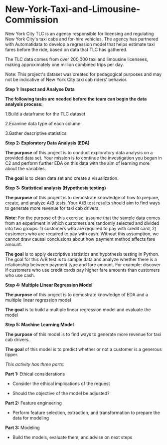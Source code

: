 # New-York-Taxi-and-Limousine-Commission

New York City TLC is an agency responsible for licensing and regulating New York City's taxi cabs and for-hire vehicles. The agency has partnered with Automatidata to develop a regression model that helps estimate taxi fares before the ride, based on data that TLC has gathered. 

The TLC data comes from over 200,000 taxi and limousine licensees, making approximately one million combined trips per day. 

Note: This project's dataset was created for pedagogical purposes and may not be indicative of New York City taxi cab riders' behavior.


**Step 1: Inspect and Analyse Data**

**The following tasks are needed before the team can begin the data analysis process:**

1.Build a dataframe for the TLC dataset

2.Examine data type of each column

3.Gather descriptive statistics


**Step 2: Exploratory Data Analysis (EDA)**

**The purpose** of this project is to conduct exploratory data analysis on a provided data set. Your mission is to continue the investigation you began in C2 and perform further EDA on this data with the aim of learning more about the variables. 
  
**The goal** is to clean data set and create a visualization.


**Step 3: Statistical analysis (Hypothesis testing)**

**The purpose** of this project is to demostrate knowledge of how to prepare, create, and analyze A/B tests. Your A/B test results should aim to find ways to generate more revenue for taxi cab drivers.

**Note:** For the purpose of this exercise, assume that the sample data comes from an experiment in which customers are randomly selected and divided into two groups: 1) customers who are required to pay with credit card, 2) customers who are required to pay with cash. Without this assumption, we cannot draw causal conclusions about how payment method affects fare amount.

**The goal** is to apply descriptive statistics and hypothesis testing in Python. The goal for this A/B test is to sample data and analyze whether there is a relationship between payment type and fare amount. For example: discover if customers who use credit cards pay higher fare amounts than customers who use cash.


**Step 4: Multiple Linear Regression Model**

**The purpose** of this project is to demostrate knowledge of EDA and a multiple linear regression model

**The goal** is to build a multiple linear regression model and evaluate the model


**Step 5: Machine Learning Model**

**The purpose** of this model is to find ways to generate more revenue for taxi cab drivers.  
  
**The goal** of this model is to predict whether or not a customer is a generous tipper.  

*This activity has three parts:*

**Part 1:** Ethical considerations 
* Consider the ethical implications of the request 

* Should the objective of the model be adjusted?

**Part 2:** Feature engineering

* Perform feature selection, extraction, and transformation to prepare the data for modeling

**Part 3:** Modeling

* Build the models, evaluate them, and advise on next steps
